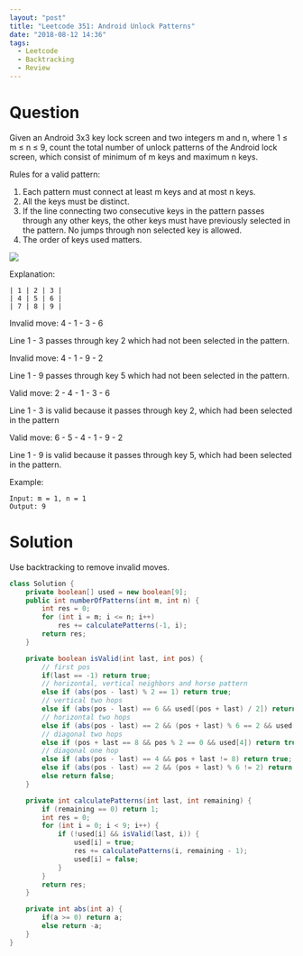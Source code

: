 ```yaml
---
layout: "post"
title: "Leetcode 351: Android Unlock Patterns"
date: "2018-08-12 14:36"
tags:
  - Leetcode
  - Backtracking
  - Review
---
```


# Question
Given an Android 3x3 key lock screen and two integers m and n, where 1 ≤ m ≤ n ≤ 9, count the total number of unlock patterns of the Android lock screen, which consist of minimum of m keys and maximum n keys.

Rules for a valid pattern:

1. Each pattern must connect at least m keys and at most n keys.
1. All the keys must be distinct.
1. If the line connecting two consecutive keys in the pattern passes through any other keys, the other keys must have previously selected in the pattern. No jumps through non selected key is allowed.
1. The order of keys used matters.

![](https://leetcode.com/static/images/problemset/android-unlock.png)

Explanation:
```
| 1 | 2 | 3 |
| 4 | 5 | 6 |
| 7 | 8 | 9 |
```
Invalid move: 4 - 1 - 3 - 6

Line 1 - 3 passes through key 2 which had not been selected in the pattern.

Invalid move: 4 - 1 - 9 - 2

Line 1 - 9 passes through key 5 which had not been selected in the pattern.

Valid move: 2 - 4 - 1 - 3 - 6

Line 1 - 3 is valid because it passes through key 2, which had been selected in the pattern

Valid move: 6 - 5 - 4 - 1 - 9 - 2

Line 1 - 9 is valid because it passes through key 5, which had been selected in the pattern.

Example:
```
Input: m = 1, n = 1
Output: 9
```

# Solution
Use backtracking to remove invalid moves.

```java
class Solution {
    private boolean[] used = new boolean[9];
    public int numberOfPatterns(int m, int n) {
        int res = 0;
        for (int i = m; i <= n; i++)
            res += calculatePatterns(-1, i);
        return res;
    }

    private boolean isValid(int last, int pos) {
        // first pos
        if(last == -1) return true;
        // horizontal, vertical neighbors and horse pattern
        else if (abs(pos - last) % 2 == 1) return true;
        // vertical two hops
        else if (abs(pos - last) == 6 && used[(pos + last) / 2]) return true;
        // horizontal two hops
        else if (abs(pos - last) == 2 && (pos + last) % 6 == 2 && used[(pos + last) / 2]) return true;
        // diagonal two hops
        else if (pos + last == 8 && pos % 2 == 0 && used[4]) return true;
        // diagonal one hop
        else if (abs(pos - last) == 4 && pos + last != 8) return true;
        else if (abs(pos - last) == 2 && (pos + last) % 6 != 2) return true;
        else return false;
    }

    private int calculatePatterns(int last, int remaining) {
        if (remaining == 0) return 1;
        int res = 0;
        for (int i = 0; i < 9; i++) {
            if (!used[i] && isValid(last, i)) {
                used[i] = true;
                res += calculatePatterns(i, remaining - 1);
                used[i] = false;
            }
        }
        return res;
    }

    private int abs(int a) {
        if(a >= 0) return a;
        else return -a;
    }
}
```
